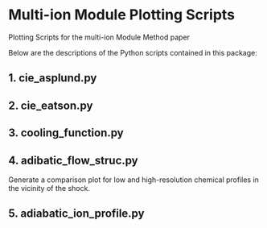 # Multi-ion Module Plotting Scripts #
Plotting Scripts for the multi-ion Module Method paper

Below are the descriptions of the Python scripts contained in this package: 

## 1. cie_asplund.py
## 2. cie_eatson.py
## 3. cooling_function.py
## 4. adibatic_flow_struc.py
Generate a comparison plot for low and high-resolution chemical profiles in 
the vicinity of the shock.
## 5. adiabatic_ion_profile.py